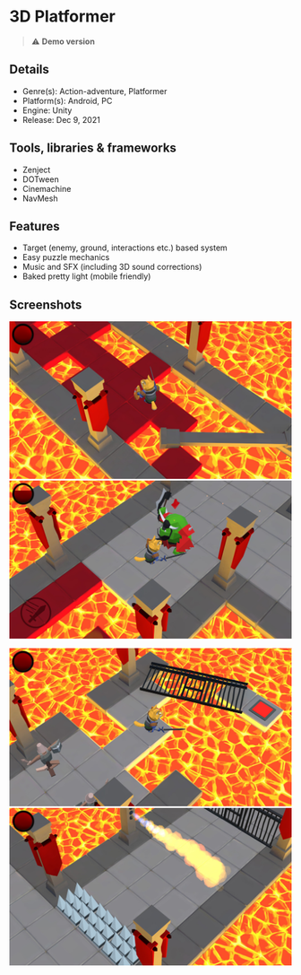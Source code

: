 # 3D Platformer

> :warning: **Demo version**

## Details
* Genre(s): Action-adventure, Platformer  
* Platform(s): Android, PC
* Engine: Unity
* Release:  Dec 9, 2021

## Tools, libraries & frameworks
* Zenject
* DOTween
* Cinemachine
* NavMesh

## Features
* Target (enemy, ground, interactions etc.) based system
* Easy puzzle mechanics
* Music and SFX (including 3D sound corrections)
* Baked pretty light (mobile friendly)

## Screenshots

<img src="/Screenshots/1.jpg"/> <img src="/Screenshots/2.jpg"/> 

<img src="/Screenshots/3.jpg"/> <img src="/Screenshots/4.jpg"/>
